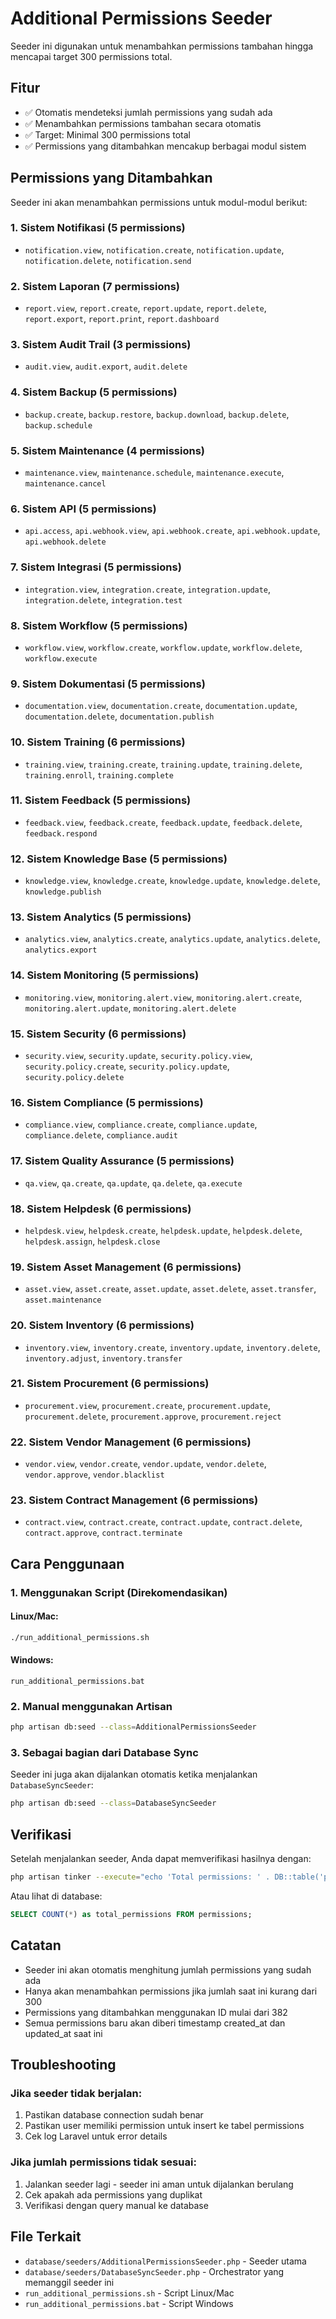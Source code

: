 # Additional Permissions Seeder

Seeder ini digunakan untuk menambahkan permissions tambahan hingga mencapai target 300 permissions total.

## Fitur

- ✅ Otomatis mendeteksi jumlah permissions yang sudah ada
- ✅ Menambahkan permissions tambahan secara otomatis
- ✅ Target: Minimal 300 permissions total
- ✅ Permissions yang ditambahkan mencakup berbagai modul sistem

## Permissions yang Ditambahkan

Seeder ini akan menambahkan permissions untuk modul-modul berikut:

### 1. Sistem Notifikasi (5 permissions)
- `notification.view`, `notification.create`, `notification.update`, `notification.delete`, `notification.send`

### 2. Sistem Laporan (7 permissions)
- `report.view`, `report.create`, `report.update`, `report.delete`, `report.export`, `report.print`, `report.dashboard`

### 3. Sistem Audit Trail (3 permissions)
- `audit.view`, `audit.export`, `audit.delete`

### 4. Sistem Backup (5 permissions)
- `backup.create`, `backup.restore`, `backup.download`, `backup.delete`, `backup.schedule`

### 5. Sistem Maintenance (4 permissions)
- `maintenance.view`, `maintenance.schedule`, `maintenance.execute`, `maintenance.cancel`

### 6. Sistem API (5 permissions)
- `api.access`, `api.webhook.view`, `api.webhook.create`, `api.webhook.update`, `api.webhook.delete`

### 7. Sistem Integrasi (5 permissions)
- `integration.view`, `integration.create`, `integration.update`, `integration.delete`, `integration.test`

### 8. Sistem Workflow (5 permissions)
- `workflow.view`, `workflow.create`, `workflow.update`, `workflow.delete`, `workflow.execute`

### 9. Sistem Dokumentasi (5 permissions)
- `documentation.view`, `documentation.create`, `documentation.update`, `documentation.delete`, `documentation.publish`

### 10. Sistem Training (6 permissions)
- `training.view`, `training.create`, `training.update`, `training.delete`, `training.enroll`, `training.complete`

### 11. Sistem Feedback (5 permissions)
- `feedback.view`, `feedback.create`, `feedback.update`, `feedback.delete`, `feedback.respond`

### 12. Sistem Knowledge Base (5 permissions)
- `knowledge.view`, `knowledge.create`, `knowledge.update`, `knowledge.delete`, `knowledge.publish`

### 13. Sistem Analytics (5 permissions)
- `analytics.view`, `analytics.create`, `analytics.update`, `analytics.delete`, `analytics.export`

### 14. Sistem Monitoring (5 permissions)
- `monitoring.view`, `monitoring.alert.view`, `monitoring.alert.create`, `monitoring.alert.update`, `monitoring.alert.delete`

### 15. Sistem Security (6 permissions)
- `security.view`, `security.update`, `security.policy.view`, `security.policy.create`, `security.policy.update`, `security.policy.delete`

### 16. Sistem Compliance (5 permissions)
- `compliance.view`, `compliance.create`, `compliance.update`, `compliance.delete`, `compliance.audit`

### 17. Sistem Quality Assurance (5 permissions)
- `qa.view`, `qa.create`, `qa.update`, `qa.delete`, `qa.execute`

### 18. Sistem Helpdesk (6 permissions)
- `helpdesk.view`, `helpdesk.create`, `helpdesk.update`, `helpdesk.delete`, `helpdesk.assign`, `helpdesk.close`

### 19. Sistem Asset Management (6 permissions)
- `asset.view`, `asset.create`, `asset.update`, `asset.delete`, `asset.transfer`, `asset.maintenance`

### 20. Sistem Inventory (6 permissions)
- `inventory.view`, `inventory.create`, `inventory.update`, `inventory.delete`, `inventory.adjust`, `inventory.transfer`

### 21. Sistem Procurement (6 permissions)
- `procurement.view`, `procurement.create`, `procurement.update`, `procurement.delete`, `procurement.approve`, `procurement.reject`

### 22. Sistem Vendor Management (6 permissions)
- `vendor.view`, `vendor.create`, `vendor.update`, `vendor.delete`, `vendor.approve`, `vendor.blacklist`

### 23. Sistem Contract Management (6 permissions)
- `contract.view`, `contract.create`, `contract.update`, `contract.delete`, `contract.approve`, `contract.terminate`

## Cara Penggunaan

### 1. Menggunakan Script (Direkomendasikan)

#### Linux/Mac:
```bash
./run_additional_permissions.sh
```

#### Windows:
```batch
run_additional_permissions.bat
```

### 2. Manual menggunakan Artisan

```bash
php artisan db:seed --class=AdditionalPermissionsSeeder
```

### 3. Sebagai bagian dari Database Sync

Seeder ini juga akan dijalankan otomatis ketika menjalankan `DatabaseSyncSeeder`:

```bash
php artisan db:seed --class=DatabaseSyncSeeder
```

## Verifikasi

Setelah menjalankan seeder, Anda dapat memverifikasi hasilnya dengan:

```bash
php artisan tinker --execute="echo 'Total permissions: ' . DB::table('permissions')->count();"
```

Atau lihat di database:
```sql
SELECT COUNT(*) as total_permissions FROM permissions;
```

## Catatan

- Seeder ini akan otomatis menghitung jumlah permissions yang sudah ada
- Hanya akan menambahkan permissions jika jumlah saat ini kurang dari 300
- Permissions yang ditambahkan menggunakan ID mulai dari 382
- Semua permissions baru akan diberi timestamp created_at dan updated_at saat ini

## Troubleshooting

### Jika seeder tidak berjalan:
1. Pastikan database connection sudah benar
2. Pastikan user memiliki permission untuk insert ke tabel permissions
3. Cek log Laravel untuk error details

### Jika jumlah permissions tidak sesuai:
1. Jalankan seeder lagi - seeder ini aman untuk dijalankan berulang
2. Cek apakah ada permissions yang duplikat
3. Verifikasi dengan query manual ke database

## File Terkait

- `database/seeders/AdditionalPermissionsSeeder.php` - Seeder utama
- `database/seeders/DatabaseSyncSeeder.php` - Orchestrator yang memanggil seeder ini
- `run_additional_permissions.sh` - Script Linux/Mac
- `run_additional_permissions.bat` - Script Windows